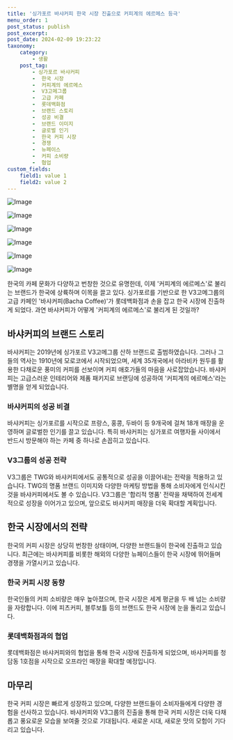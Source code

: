 ```yaml
---
title: '싱가포르 바샤커피 한국 시장 진출으로 커피계의 에르메스 등극'
menu_order: 1
post_status: publish
post_excerpt: 
post_date: 2024-02-09 19:23:22
taxonomy:
    category:
        - 생활
    post_tag:
        - 싱가포르 바샤커피
        -  한국 시장
        -  커피계의 에르메스
        -  V3고메그룹
        -  고급 카페
        -  롯데백화점
        -  브랜드 스토리
        -  성공 비결
        -  브랜드 이미지
        -  글로벌 인기
        -  한국 커피 시장
        -  경쟁
        -  뉴페이스
        -  커피 소비량
        -  협업
custom_fields:
    field1: value 1
    field2: value 2
---
```


![Image](https://imgnews.pstatic.net/image/015/2024/02/09/0004947032_001_20240209183501023.jpg?type=w647)

![Image](https://imgnews.pstatic.net/image/015/2024/02/09/0004947032_002_20240209183501068.jpg?type=w647)

![Image](https://imgnews.pstatic.net/image/015/2024/02/09/0004947032_003_20240209183501108.jpg?type=w647)

![Image](https://imgnews.pstatic.net/image/015/2024/02/09/0004947032_004_20240209183501147.jpg?type=w647)

![Image](https://imgnews.pstatic.net/image/015/2024/02/09/0004947032_005_20240209183501173.jpg?type=w647)

![Image](https://imgnews.pstatic.net/image/015/2024/02/09/0004947032_006_20240209183501221.jpg?type=w647)

한국의 카페 문화가 다양하고 번창한 것으로 유명한데, 이제 '커피계의 에르메스'로 불리는 브랜드가 한국에 상륙하며 이목을 끌고 있다. 싱가포르를 기반으로 한 V3고메그룹의 고급 카페인 '바샤커피(Bacha Coffee)'가 롯데백화점과 손을 잡고 한국 시장에 진출하게 되었다. 과연 바샤커피가 어떻게 '커피계의 에르메스'로 불리게 된 것일까?
## 바샤커피의 브랜드 스토리
바샤커피는 2019년에 싱가포르 V3고메그룹 산하 브랜드로 출범하였습니다. 그러나 그들의 역사는 1910년에 모로코에서 시작되었으며, 세계 35개국에서 아라비카 원두를 활용한 다채로운 풍미의 커피를 선보이며 커피 애호가들의 마음을 사로잡았습니다. 바샤커피는 고급스러운 인테리어와 제품 패키지로 브랜딩에 성공하여 '커피계의 에르메스'라는 별명을 얻게 되었습니다.
### 바샤커피의 성공 비결
바샤커피는 싱가포르를 시작으로 프랑스, 홍콩, 두바이 등 9개국에 걸쳐 18개 매장을 운영하며 글로벌한 인기를 끌고 있습니다. 특히 바샤커피는 싱가포르 여행자들 사이에서 반드시 방문해야 하는 카페 중 하나로 손꼽히고 있습니다.
### V3그룹의 성공 전략
V3그룹은 TWG와 바샤커피에서도 공통적으로 성공을 이끌어내는 전략을 적용하고 있습니다. TWG의 명품 브랜드 이미지와 다양한 마케팅 방법을 통해 소비자에게 인식시킨 것을 바샤커피에서도 볼 수 있습니다. V3그룹은 '합리적 명품' 전략을 채택하여 전세계적으로 성장을 이어가고 있으며, 앞으로도 바샤커피 매장을 더욱 확대할 계획입니다.
## 한국 시장에서의 전략
한국의 커피 시장은 상당히 번창한 상태이며, 다양한 브랜드들이 한국에 진출하고 있습니다. 최근에는 바샤커피를 비롯한 해외의 다양한 뉴페이스들이 한국 시장에 뛰어들며 경쟁을 가열시키고 있습니다. 
### 한국 커피 시장 동향
한국인들의 커피 소비량은 매우 높아졌으며, 한국 시장은 세계 평균을 두 배 넘는 소비량을 자랑합니다. 이에 피츠커피, 블루보틀 등의 브랜드도 한국 시장에 눈을 돌리고 있습니다.
### 롯데백화점과의 협업
롯데백화점은 바샤커피와의 협업을 통해 한국 시장에 진출하게 되었으며, 바샤커피를 청담동 1호점을 시작으로 오프라인 매장을 확대할 예정입니다.
## 마무리
한국 커피 시장은 빠르게 성장하고 있으며, 다양한 브랜드들이 소비자들에게 다양한 경험을 선사하고 있습니다. 바샤커피와 V3그룹의 진출을 통해 한국 커피 시장은 더욱 다채롭고 풍요로운 모습을 보여줄 것으로 기대됩니다. 새로운 시대, 새로운 맛의 모험이 기다리고 있습니다.
